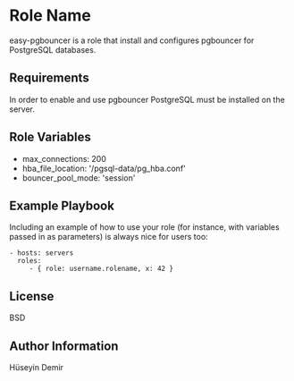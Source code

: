 Role Name
=========

easy-pgbouncer is a role that install and configures pgbouncer for PostgreSQL databases. 

Requirements
------------

In order to enable and use pgbouncer PostgreSQL must be installed on the server.

Role Variables
--------------

* max_connections: 200
* hba_file_location: '/pgsql-data/pg_hba.conf'
* bouncer_pool_mode: 'session'


Example Playbook
----------------

Including an example of how to use your role (for instance, with variables passed in as parameters) is always nice for users too:

    - hosts: servers
      roles:
         - { role: username.rolename, x: 42 }

License
-------

BSD

Author Information
------------------

Hüseyin Demir